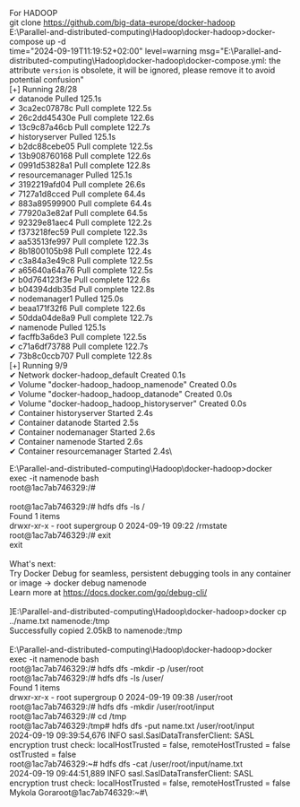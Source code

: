 For HADOOP\
git clone https://github.com/big-data-europe/docker-hadoop \
E:\Parallel-and-distributed-computing\Hadoop\docker-hadoop>docker-compose up -d\
time="2024-09-19T11:19:52+02:00" level=warning msg="E:\\Parallel-and-distributed-computing\\Hadoop\\docker-hadoop\\docker-compose.yml: the attribute `version` is obsolete, it will be ignored, please remove it to avoid potential confusion"\
[+] Running 28/28\
 ✔ datanode Pulled                                                                                               125.1s\
   ✔ 3ca2ec07878c Pull complete                                                                                  122.5s\
   ✔ 26c2dd45430e Pull complete                                                                                  122.6s\
   ✔ 13c9c87a46cb Pull complete                                                                                  122.7s\
 ✔ historyserver Pulled                                                                                          125.1s\
   ✔ b2dc88cebe05 Pull complete                                                                                  122.5s\
   ✔ 13b908760168 Pull complete                                                                                  122.6s\
   ✔ 0991d53828a1 Pull complete                                                                                  122.8s\
 ✔ resourcemanager Pulled                                                                                        125.1s\
   ✔ 3192219afd04 Pull complete                                                                                   26.6s\
   ✔ 7127a1d8cced Pull complete                                                                                   64.4s\
   ✔ 883a89599900 Pull complete                                                                                   64.4s\
   ✔ 77920a3e82af Pull complete                                                                                   64.5s\
   ✔ 92329e81aec4 Pull complete                                                                                  122.2s\
   ✔ f373218fec59 Pull complete                                                                                  122.3s\
   ✔ aa53513fe997 Pull complete                                                                                  122.3s\
   ✔ 8b1800105b98 Pull complete                                                                                  122.4s\
   ✔ c3a84a3e49c8 Pull complete                                                                                  122.5s\
   ✔ a65640a64a76 Pull complete                                                                                  122.5s\
   ✔ b0d764123f3e Pull complete                                                                                  122.6s\
   ✔ b04394ddb35d Pull complete                                                                                  122.8s\
 ✔ nodemanager1 Pulled                                                                                           125.0s\
   ✔ beaa171f32f6 Pull complete                                                                                  122.6s\
   ✔ 50dda04de8a9 Pull complete                                                                                  122.7s\
 ✔ namenode Pulled                                                                                               125.1s\
   ✔ facffb3a6de3 Pull complete                                                                                  122.5s\
   ✔ c71a6df73788 Pull complete                                                                                  122.7s\
   ✔ 73b8c0ccb707 Pull complete                                                                                  122.8s\
[+] Running 9/9\
 ✔ Network docker-hadoop_default                Created                                                            0.1s\
 ✔ Volume "docker-hadoop_hadoop_namenode"       Created                                                            0.0s\
 ✔ Volume "docker-hadoop_hadoop_datanode"       Created                                                            0.0s\
 ✔ Volume "docker-hadoop_hadoop_historyserver"  Created                                                            0.0s\
 ✔ Container historyserver                      Started                                                            2.4s\
 ✔ Container datanode                           Started                                                            2.5s\
 ✔ Container nodemanager                        Started                                                            2.6s\
 ✔ Container namenode                           Started                                                            2.6s\
 ✔ Container resourcemanager                    Started                                                            2.4s\

E:\Parallel-and-distributed-computing\Hadoop\docker-hadoop>docker exec -it namenode bash\
root@1ac7ab746329:/#\
\
root@1ac7ab746329:/# hdfs dfs -ls / \
Found 1 items\
drwxr-xr-x   - root supergroup          0 2024-09-19 09:22 /rmstate\
root@1ac7ab746329:/# exit\
exit\
\
What's next:\
    Try Docker Debug for seamless, persistent debugging tools in any container or image → docker debug namenode\
    Learn more at https://docs.docker.com/go/debug-cli/ \
\
]E:\Parallel-and-distributed-computing\Hadoop\docker-hadoop>docker cp ../name.txt namenode:/tmp\
Successfully copied 2.05kB to namenode:/tmp\
\
E:\Parallel-and-distributed-computing\Hadoop\docker-hadoop>docker exec -it namenode bash\
root@1ac7ab746329:/# hdfs dfs -mkdir -p /user/root\
root@1ac7ab746329:/# hdfs dfs -ls /user/\
Found 1 items\
drwxr-xr-x   - root supergroup          0 2024-09-19 09:38 /user/root\
root@1ac7ab746329:/# hdfs dfs -mkdir /user/root/input\
root@1ac7ab746329:/# cd /tmp\
root@1ac7ab746329:/tmp# hdfs dfs -put name.txt /user/root/input\
2024-09-19 09:39:54,676 INFO sasl.SaslDataTransferClient: SASL encryption trust check: localHostTrusted = false, remoteHostTrusted = false\
ostTrusted = false\
root@1ac7ab746329:~# hdfs dfs -cat /user/root/input/name.txt\
2024-09-19 09:44:51,889 INFO sasl.SaslDataTransferClient: SASL encryption trust check: localHostTrusted = false, remoteHostTrusted = false\
Mykola Goraroot@1ac7ab746329:~#\
